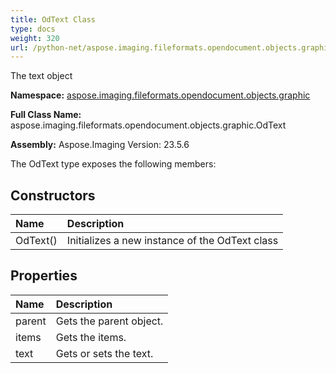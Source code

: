 ```yaml
---
title: OdText Class
type: docs
weight: 320
url: /python-net/aspose.imaging.fileformats.opendocument.objects.graphic/odtext/
---
```


The text object

**Namespace:** [aspose.imaging.fileformats.opendocument.objects.graphic](/imaging/python-net/aspose.imaging.fileformats.opendocument.objects.graphic/)

**Full Class Name:** aspose.imaging.fileformats.opendocument.objects.graphic.OdText

**Assembly:**  Aspose.Imaging Version: 23.5.6

The OdText type exposes the following members:
## **Constructors**
|**Name**|**Description**|
| :- | :- |
|OdText()|Initializes a new instance of the OdText class|
## **Properties**
|**Name**|**Description**|
| :- | :- |
|parent|Gets the parent object.|
|items|Gets the items.|
|text|Gets or sets the text.|
